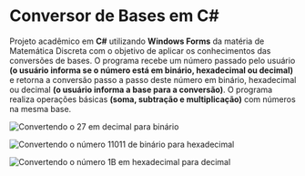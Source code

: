 # Conversor de Bases em C#

Projeto acadêmico em **C#** utilizando **Windows Forms** da matéria de Matemática Discreta com o objetivo de aplicar os conhecimentos das conversões de bases. O programa recebe um número passado pelo usuário **(o usuário informa se o número está em binário, hexadecimal ou decimal)** e retorna a conversão passo a passo deste número em binário, hexadecimal ou decimal **(o usuário informa a base para a conversão)**.  O programa realiza operações básicas **(soma, subtração e multiplicação)** com números na mesma base.

![Convertendo o 27 em decimal para binário](https://i.imgur.com/Zi6wdpV.png)

![Convertendo o número 11011 de binário para hexadecimal](https://i.imgur.com/Tpvmmuj.png)

![Convertendo o número 1B em hexadecimal para decimal](https://i.imgur.com/dYQULZH.png)

